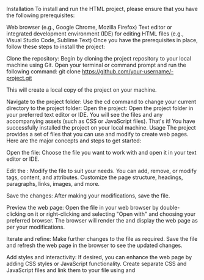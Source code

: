Installation
To install and run the HTML project, please ensure that you have the following prerequisites:

Web browser (e.g., Google Chrome, Mozilla Firefox)
Text editor or integrated development environment (IDE) for editing HTML files (e.g., Visual Studio Code, Sublime Text)
Once you have the prerequisites in place, follow these steps to install the project:

Clone the repository: Begin by cloning the project repository to your local machine using Git. Open your terminal or command prompt and run the following command:
git clone https://github.com/your-username/-project.git

This will create a local copy of the project on your machine.

Navigate to the project folder: Use the cd command to change your current directory to the project folder:
Open the project: Open the project folder in your preferred text editor or IDE. You will see the  files and any accompanying assets (such as CSS or JavaScript files).
That's it! You have successfully installed the  project on your local machine.
Usage
The  project provides a set of  files that you can use and modify to create web pages. Here are the major concepts and steps to get started:

Open the  file: Choose the  file you want to work with and open it in your text editor or IDE.

Edit the : Modify the  file to suit your needs. You can add, remove, or modify  tags, content, and attributes. Customize the page structure, headings, paragraphs, links, images, and more.

Save the changes: After making your modifications, save the  file.

Preview the web page: Open the  file in your web browser by double-clicking on it or right-clicking and selecting "Open with" and choosing your preferred browser. The browser will render the  and display the web page as per your modifications.

Iterate and refine: Make further changes to the file as required. Save the file and refresh the web page in the browser to see the updated changes.

Add styles and interactivity: If desired, you can enhance the web page by adding CSS styles or JavaScript functionality. Create separate CSS and JavaScript files and link them to your file using <link> and <script> tags.

Repeat the process: You can create multiple  files and link them together to create a website with multiple pages. Repeat the steps above for each  file you create.

By following these steps, you can effectively use the HTML project to create and customize web pages according to your requirements.